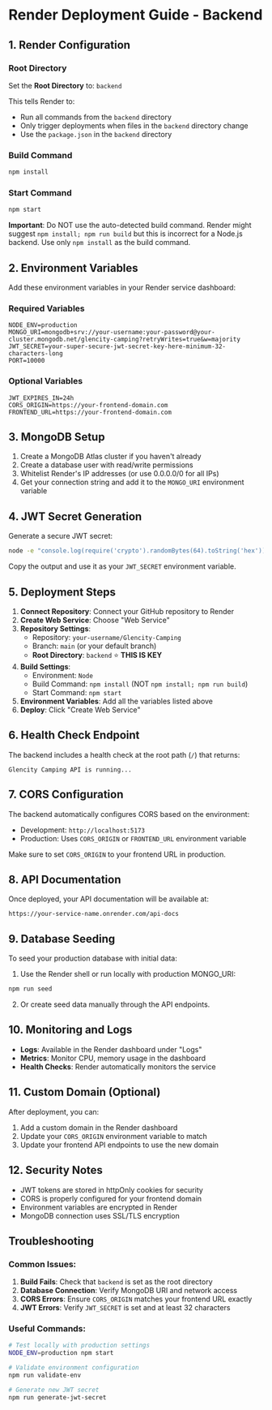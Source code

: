 # Render Deployment Guide - Backend

## 1. Render Configuration

### Root Directory
Set the **Root Directory** to: `backend`

This tells Render to:
- Run all commands from the `backend` directory
- Only trigger deployments when files in the `backend` directory change
- Use the `package.json` in the `backend` directory

### Build Command
```bash
npm install
```

### Start Command
```bash
npm start
```

**Important**: Do NOT use the auto-detected build command. Render might suggest `npm install; npm run build` but this is incorrect for a Node.js backend. Use only `npm install` as the build command.

## 2. Environment Variables

Add these environment variables in your Render service dashboard:

### Required Variables
```
NODE_ENV=production
MONGO_URI=mongodb+srv://your-username:your-password@your-cluster.mongodb.net/glencity-camping?retryWrites=true&w=majority
JWT_SECRET=your-super-secure-jwt-secret-key-here-minimum-32-characters-long
PORT=10000
```

### Optional Variables
```
JWT_EXPIRES_IN=24h
CORS_ORIGIN=https://your-frontend-domain.com
FRONTEND_URL=https://your-frontend-domain.com
```

## 3. MongoDB Setup

1. Create a MongoDB Atlas cluster if you haven't already
2. Create a database user with read/write permissions
3. Whitelist Render's IP addresses (or use 0.0.0.0/0 for all IPs)
4. Get your connection string and add it to the `MONGO_URI` environment variable

## 4. JWT Secret Generation

Generate a secure JWT secret:
```bash
node -e "console.log(require('crypto').randomBytes(64).toString('hex'))"
```

Copy the output and use it as your `JWT_SECRET` environment variable.

## 5. Deployment Steps

1. **Connect Repository**: Connect your GitHub repository to Render
2. **Create Web Service**: Choose "Web Service" 
3. **Repository Settings**:
   - Repository: `your-username/Glencity-Camping`
   - Branch: `main` (or your default branch)
   - **Root Directory**: `backend` ⭐ **THIS IS KEY**
4. **Build Settings**:
   - Environment: `Node`
   - Build Command: `npm install` (NOT `npm install; npm run build`)
   - Start Command: `npm start`
5. **Environment Variables**: Add all the variables listed above
6. **Deploy**: Click "Create Web Service"

## 6. Health Check Endpoint

The backend includes a health check at the root path (`/`) that returns:
```
Glencity Camping API is running...
```

## 7. CORS Configuration

The backend automatically configures CORS based on the environment:
- Development: `http://localhost:5173`
- Production: Uses `CORS_ORIGIN` or `FRONTEND_URL` environment variable

Make sure to set `CORS_ORIGIN` to your frontend URL in production.

## 8. API Documentation

Once deployed, your API documentation will be available at:
```
https://your-service-name.onrender.com/api-docs
```

## 9. Database Seeding

To seed your production database with initial data:

1. Use the Render shell or run locally with production MONGO_URI:
```bash
npm run seed
```

2. Or create seed data manually through the API endpoints.

## 10. Monitoring and Logs

- **Logs**: Available in the Render dashboard under "Logs"
- **Metrics**: Monitor CPU, memory usage in the dashboard
- **Health Checks**: Render automatically monitors the service

## 11. Custom Domain (Optional)

After deployment, you can:
1. Add a custom domain in the Render dashboard
2. Update your `CORS_ORIGIN` environment variable to match
3. Update your frontend API endpoints to use the new domain

## 12. Security Notes

- JWT tokens are stored in httpOnly cookies for security
- CORS is properly configured for your frontend domain
- Environment variables are encrypted in Render
- MongoDB connection uses SSL/TLS encryption

## Troubleshooting

### Common Issues:

1. **Build Fails**: Check that `backend` is set as the root directory
2. **Database Connection**: Verify MongoDB URI and network access
3. **CORS Errors**: Ensure `CORS_ORIGIN` matches your frontend URL exactly
4. **JWT Errors**: Verify `JWT_SECRET` is set and at least 32 characters

### Useful Commands:

```bash
# Test locally with production settings
NODE_ENV=production npm start

# Validate environment configuration
npm run validate-env

# Generate new JWT secret
npm run generate-jwt-secret
```
